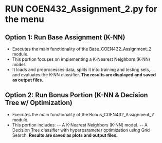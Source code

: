 # RUN COEN432_Assignment_2.py for the menu


## Option 1: Run Base Assignment (K-NN)
- Executes the main functionality of the Base_COEN432_Assignment_2 module.
- This portion focuses on implementing a K-Nearest Neighbors (K-NN) model.
- It loads and preprocesses data, splits it into training and testing sets, and evaluates the K-NN classifier.
**The results are displayed and saved as output files.**

## Option 2: Run Bonus Portion (K-NN & Decision Tree w/ Optimization)
- Executes the main functionality of the Bonus_COEN432_Assignment_2 module.
- This portion includes:
    -- A K-Nearest Neighbors (K-NN) model.
    -- A Decision Tree classifier with hyperparameter optimization using Grid Search.
**Results are saved as plots and output files.**